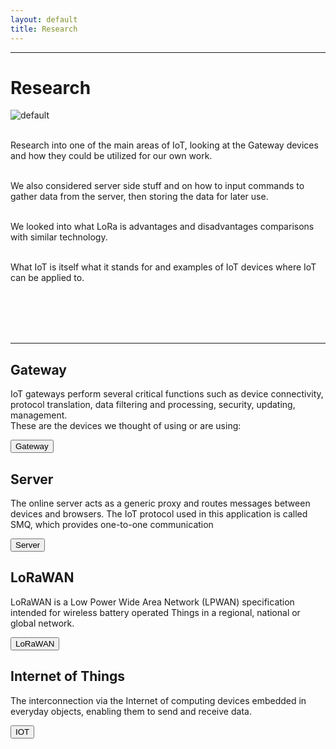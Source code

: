 ```yaml
---
layout: default
title: Research
---
```


<hr class="large">

<div id="researchImgContainer">
<h1 id="Research"><strong> Research </strong></h1>
<img id="researchImg" src="{{ site.baseurl }}/img/communication.png" alt="default" >
<p id="researchtxtMain"> <br>
Research into one of the main areas of IoT, looking at the Gateway devices and how they could be utilized for our own work. <br><br> 

We also considered server side stuff and on how to input commands to gather data from the server, then storing the data for later use. <br><br> 

We looked into what LoRa is advantages and disadvantages comparisons with similar technology. <br><br>

What IoT is itself what it stands for and examples of IoT devices where IoT can be applied to. <br><br><br>
</p>
</div>
<br>
<br>
<hr class="large">

<h2>Gateway</h2> 
<p id="researchTxt">IoT gateways perform several critical functions such as device connectivity, protocol translation, data filtering and processing, security, updating, management. <br> These are the devices we thought of using or are using:</p>
<button class="button" style="vertical-align:middle" onclick="GatewayBtn()"><span>Gateway </span></button>

<h2>Server</h2>
<p id="researchTxt">The online server acts as a generic proxy and routes messages between devices and browsers. The IoT protocol used in this application is called SMQ, which provides one-to-one communication</p>
<button class="button" style="vertical-align:middle" onclick="ServerBtn()"><span>Server </span></button>

<h2>LoRaWAN</h2>
<p id="researchTxt">LoRaWAN is a Low Power Wide Area Network (LPWAN) specification intended for wireless battery operated Things in a regional, national or global network.</p>
<button class="button" style="vertical-align:middle" onclick="LoRaWANBtn()"><span>LoRaWAN </span></button>

<h2>Internet of Things</h2>
<p id="researchTxt">The interconnection via the Internet of computing devices embedded in everyday objects, enabling them to send and receive data.</p>
<button class="button" style="vertical-align:middle" onclick="IoTBtn()"><span>IOT </span></button>

<script>
function GatewayBtn() {
    window.location.assign("{{ site.baseurl }}/research/gateway/README.html")
}

function ServerBtn() {
    window.location.assign("{{ site.baseurl }}/research/accessingServerData/README.html")
}

function LoRaWANBtn() {
    window.location.assign("{{ site.baseurl }}/research/loraQA")
}

function IoTBtn() {
    window.location.assign("{{ site.baseurl }}/research/iotQA")
}

</script>

